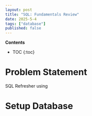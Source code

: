 ```yaml
---
layout: post
title: "SQL: Fundamentals Review"
date: 2025-5-4
tags: ["database"]
published: false
---
```


**Contents**
* TOC
{:toc}

# Problem Statement
SQL Refresher using 

# Setup Database